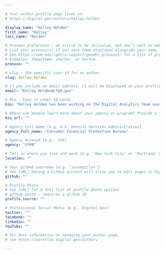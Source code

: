 ```yaml
---

# Your author profile page lives at:
# https://digital.gov/authors/kelley-holden

display_name: "Kelley Holden"
first_name: "Kelley"
last_name: "Holden"

# Pronoun preference — we strive to be inclusive, and don’t want to make assumptions on a person’s first name (be it a gender-neutral name, or is one more common in languages other than English). Learn more http://www.MyPronouns.org
# List your pronoun(s) if you want them displayed alongside your name. Leave it blank and we'll use just your name.
# See https://uwm.edu/lgbtrc/support/gender-pronouns/ for a list of pronouns
# Examples: they/them, she/her, or he/him
pronoun: ""

# slug — the specific user-id for an author.
slug: kelley-holden

# if you include an email address, it will be displayed on your profile page
email: "Kelley.Holden@cfpb.gov"

# Bio — keep it under 50 words
bio: "Kelley Holden has been working on the Digital Analytics Team over at the Consumer Financial Protection Bureau since March 2014. She and her team are passionate about web analysis and data, and want to share their knowledge with others who are looking for a simple and easy tool for their analytics needs."

# Where can people learn more about your agency or program? Provide a full URL [e.g. 'https://www.example.gov/']
bio_url: ""

# Agency Full Name [e.g. U.S. General Services Administration]
agency_full_name: "Consumer Financial Protection Bureau"

# Agency Acronym [e.g., GSA]
agency: "CFPB"

# Tell us where you live and work [e.g. 'New York City' or 'Portland, OR']
location: ""

# Your GitHub username [e.g. 'jeremyzilar']
# See [URL] Having a GitHub account will allow you to edit pages on DigitalGov. The image used in your GitHub account can also be used to populate your digital.gov profile photo.
github: ""

# Profile Photo
# See [URL] for a full list of profile photo options
# github-photo — requires a github ID
profile_source: ""

# Professional Social Media [e.g., Digital_Gov]
twitter: ""
facebook: ""
linkedin: ""
YouTube: ""

# For more information on managing your author page,
# see https://workflow.digital.gov/authors

---
```

